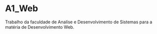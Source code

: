 # A1_Web
Trabalho da faculdade de Analíse e Desenvolvimento de Sistemas para a matéria de Desenvolvimento Web.
